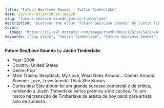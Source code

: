 ```yaml
---
title: "Future Sex/Love Sounds - Justin Timberlake"
date: 2025-07-03T14:58:20.542020
slug: "future-sexlove-sounds-justin-timberlake"
description: "Discover the album 'Future Sex/Love Sounds' by Justin Timberlake, a highlight in pop music."
cover:
  image: "https://is1-ssl.mzstatic.com/image/thumb/Music115/v4/54/2b/67/542b6728-c2e9-77af-8aee-6cfdd0b4ac24/21UMGIM06300.rgb.jpg/250x250bb.jpg"
keywords: ["pop album", "Justin Timberlake", "Future Sex/Love Sounds", "music"]
---
```


**Future Sex/Love Sounds** by **Justin Timberlake**
- Year: 2006
- Country: United States
- Genre: Pop
- Main Tracks: SexyBack, My Love, What Goes Around... Comes Around, Summer Love, Lovestoned/I Think She Knows
- Curiosities: Este álbum foi um grande sucesso comercial e de crítica, rendendo a Justin Timberlake vários prêmios e indicações. Foi um marco na transição de Timberlake de artista de boy band para artista solo de sucesso.
